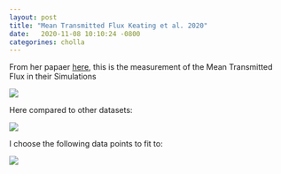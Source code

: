 ```yaml
---
layout: post
title: "Mean Transmitted Flux Keating et al. 2020"
date:   2020-11-08 10:10:24 -0800
categorines: cholla
---
```



From her papaer [here](https://ui.adsabs.harvard.edu/abs/2020MNRAS.491.1736K/abstract), this is the measurement of the Mean Transmitted Flux in their Simulations


<img src="{{ site.url }}assets/images/mean_flux_keating.png">

Here compared to other datasets:

<img src="{{ site.url }}assets/images/grid_optical_depth_data.png">



I choose the following data points to fit to:


<img src="{{ site.url }}assets/images/mcmc_tau_fit.png">

